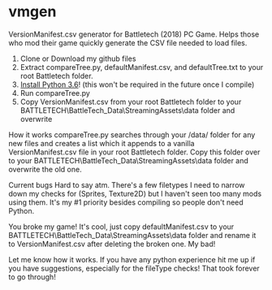 # vmgen
VersionManifest.csv generator for Battletech (2018) PC Game. Helps those who mod their game quickly generate the CSV file needed to load files.

1. Clone or Download my github files
2. Extract compareTree.py, defaultManifest.csv, and defaultTree.txt to your root Battletech folder. 
3. [Install Python 3.6](https://www.python.org/downloads/)! (this won't be required in the future once I compile)
4. Run compareTree.py
5. Copy VersionManifest.csv from your root Battletech folder to your BATTLETECH\BattleTech_Data\StreamingAssets\data folder and overwrite

How it works
compareTree.py searches through your /data/ folder for any new files and creates a list which it appends to a vanilla VersionManifest.csv file in your root Battletech folder. Copy this folder over to your BATTLETECH\BattleTech_Data\StreamingAssets\data folder and overwrite the old one.

Current bugs
Hard to say atm. There's a few filetypes I need to narrow down my checks for (Sprites, Texture2D) but I haven't seen too many mods using them. It's my #1 priority besides compiling so people don't need Python.

You broke my game!
It's cool, just copy defaultManifest.csv to your BATTLETECH\BattleTech_Data\StreamingAssets\data folder and rename it to VersionManifest.csv after deleting the broken one. My bad!

Let me know how it works. If you have any python experience hit me up if you have suggestions, especially for the fileType checks! That took forever to go through!
